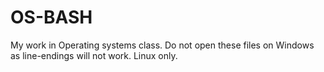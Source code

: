 # OS-BASH

My work in Operating systems class. 
Do not open these files on Windows as line-endings will not work. Linux only. 
